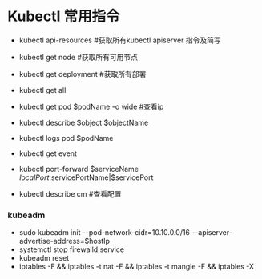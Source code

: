 # Kubectl 常用指令



- kubectl api-resources #获取所有kubectl apiserver 指令及简写

- kubectl  get  node #获取所有可用节点

- kubectl get  deployment #获取所有部署

- kubectl  get all

- kubectl get pod $podName -o wide #查看ip

- kubectl describe  $object $objectName

- kubectl logs pod  $podName

- kubectl  get  event

- kubectl port-forward $serviceName $localPort:$servicePortName|$servicePort

- kubectl describe cm #查看配置




### kubeadm

- sudo kubeadm init --pod-network-cidr=10.10.0.0/16  --apiserver-advertise-address=$hostIp
- systemctl stop firewalld.service
- kubeadm reset
- iptables -F && iptables -t nat -F && iptables -t mangle -F && iptables -X


